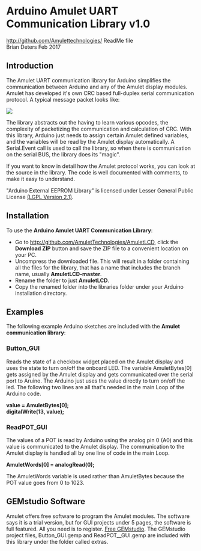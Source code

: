 # Arduino Amulet UART Communication Library v1.0 #
http://github.com/Amulettechnologies/
ReadMe file  
Brian Deters  Feb 2017


## Introduction ##

The Amulet UART communication library for Arduino simplifies the communication between Arduino and any of the Amulet display modules. Amulet has developed it's own CRC based full-duplex serial communication protocol.  A typical message packet looks like:

![](http://www.amulettechnologies.com/images/jdownloads/downloadimages/Protocol.jpg)


The library abstracts out the having to learn various opcodes, the complexity of packetizing the communication and calculation of CRC. With this library, Arduino just needs to assign certain Amulet defined variables, and the variables will be read by the Amulet display automatically.  A Serial.Event call is used to call the library, so when there is communication on the serial BUS, the library does its "magic". 

If you want to know in detail how the Amulet protocol works, you can look at the source in the library.  The code is well documented with comments, to make it easy to understand. 

"Arduino External EEPROM Library" is licensed under Lesser General Public License 
 [(LGPL Version 2.1)](http://www.gnu.org/licenses/old-licenses/lgpl-2.1.en.html).

## Installation ##
To use the **Arduino Amulet UART Communication Library**:  
- Go to http://github.com/AmuletTechnologies/AmuletLCD, click the **Download ZIP** button and save the ZIP file to a convenient location on your PC.
- Uncompress the downloaded file.  This will result in a folder containing all the files for the library, that has a name that includes the branch name, usually **AmuletLCD-master**.
- Rename the folder to just **AmuletLCD**.
- Copy the renamed folder into the libraries folder under your Arduino installation directory. 

## Examples ##
The following example Arduino sketches are included with the **Amulet communication library**:
###  Button_GUI  

Reads the state of a checkbox widget placed on the Amulet display and uses the state to turn on/off the onboard LED. The variable AmuletBytes[0] gets assigned by the Amulet display and gets communicated over the serial port to Aruino.  The Arduino just uses the value directly to turn on/off the led.  The following two lines are all that's needed in the main Loop of the Arduino code.

**value = AmuletBytes[0]; </br>
  digitalWrite(13, value);**

###  ReadPOT_GUI  

The values of a POT is read by Arduino using the analog pin 0 (A0) and this value is communicated to the Amulet display. The communication to the Amulet display is handled all by one line of code in the main Loop.

**AmuletWords[0] = analogRead(0);** </br> 


The AmuletWords variable is used rather than AmuletBytes because the POT value goes from 0 to 1023.


## GEMstudio Software ##
Amulet offers free software to program the Amulet modules. The software says it is a trial version, but for GUI projects under 5 pages, the software is full featured. All you need is to register.   [Free GEMstudio](http://www.amulettechnologies/index.php/sales/try-software).  The GEMstudio project files, Button_GUI.gemp and ReadPOT__GUI.gemp are included with this library under the folder called extras.  
